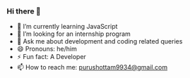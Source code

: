 ### Hi there 👋

- 🌱 I’m currently learning JavaScript
- 🤔 I’m looking for an internship program 
- 💬 Ask me about development and coding related queries
- 😄 Pronouns: he/him
- ⚡ Fun fact: A Developer
- 📫 How to reach me: purushottam9934@gmail.com
